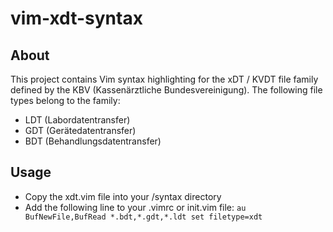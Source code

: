 # vim-xdt-syntax

## About

This project contains Vim syntax highlighting for the xDT / KVDT file family
defined by the KBV (Kassenärztliche Bundesvereinigung). The following file
types belong to the family:

- LDT (Labordatentransfer)
- GDT (Gerätedatentransfer)
- BDT (Behandlungsdatentransfer)

## Usage

- Copy the xdt.vim file into your /syntax directory
- Add the following line to your .vimrc or init.vim file: `au BufNewFile,BufRead *.bdt,*.gdt,*.ldt set filetype=xdt`

